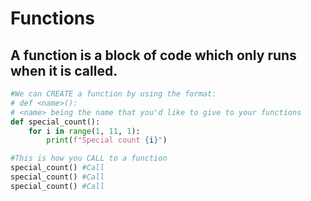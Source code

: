 # Functions
## A function is a block of code which only runs when it is called.
```python
#We can CREATE a function by using the format:
# def <name>():
# <name> being the name that you'd like to give to your functions
def special_count():
    for i in range(1, 11, 1):
        print(f"Special count {i}")

#This is how you CALL to a function
special_count() #Call
special_count() #Call
special_count() #Call
```
